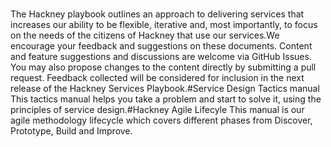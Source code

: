 # 


The Hackney playbook outlines an approach to delivering services that increases our ability to be flexible, iterative and, most importantly, to focus on the needs of the citizens of Hackney that use our services.We encourage your feedback and suggestions on these documents. Content and feature suggestions and discussions are welcome via GitHub Issues. You may also propose changes to the content directly by submitting a pull request. Feedback collected will be considered for inclusion in the next release of the Hackney Services Playbook.#Service Design Tactics manual This tactics manual helps you take a problem and start to solve it, using the principles of service design.#Hackney Agile Lifecyle This manual is our agile methodology lifecycle which covers different phases from Discover, Prototype, Build and Improve.

